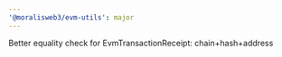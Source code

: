 ```yaml
---
'@moralisweb3/evm-utils': major
---
```


Better equality check for EvmTransactionReceipt: chain+hash+address
